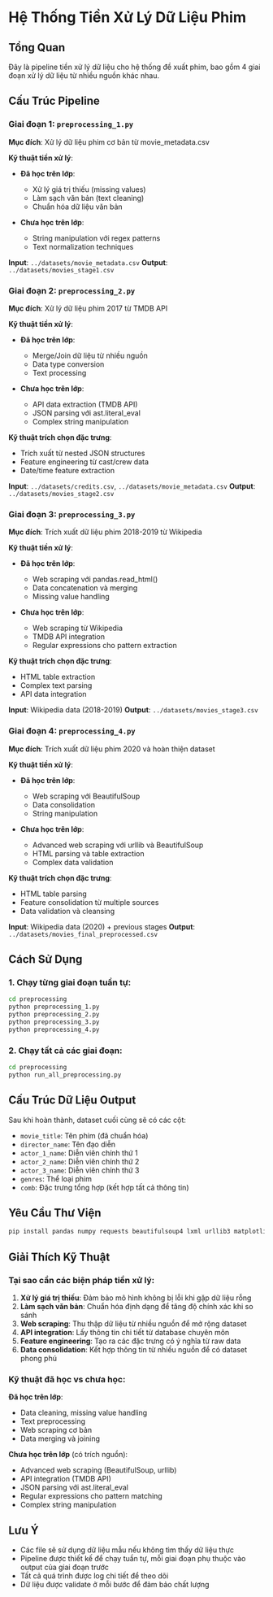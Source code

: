 # Hệ Thống Tiền Xử Lý Dữ Liệu Phim

## Tổng Quan
Đây là pipeline tiền xử lý dữ liệu cho hệ thống đề xuất phim, bao gồm 4 giai đoạn xử lý dữ liệu từ nhiều nguồn khác nhau.

## Cấu Trúc Pipeline

### Giai đoạn 1: `preprocessing_1.py`
**Mục đích**: Xử lý dữ liệu phim cơ bản từ movie_metadata.csv

**Kỹ thuật tiền xử lý**:
- **Đã học trên lớp**:
  - Xử lý giá trị thiếu (missing values)
  - Làm sạch văn bản (text cleaning)
  - Chuẩn hóa dữ liệu văn bản
  
- **Chưa học trên lớp**:
  - String manipulation với regex patterns
  - Text normalization techniques

**Input**: `../datasets/movie_metadata.csv`
**Output**: `../datasets/movies_stage1.csv`

### Giai đoạn 2: `preprocessing_2.py`
**Mục đích**: Xử lý dữ liệu phim 2017 từ TMDB API

**Kỹ thuật tiền xử lý**:
- **Đã học trên lớp**:
  - Merge/Join dữ liệu từ nhiều nguồn
  - Data type conversion
  - Text processing
  
- **Chưa học trên lớp**:
  - API data extraction (TMDB API)
  - JSON parsing với ast.literal_eval
  - Complex string manipulation

**Kỹ thuật trích chọn đặc trưng**:
- Trích xuất từ nested JSON structures
- Feature engineering từ cast/crew data
- Date/time feature extraction

**Input**: `../datasets/credits.csv`, `../datasets/movie_metadata.csv`
**Output**: `../datasets/movies_stage2.csv`

### Giai đoạn 3: `preprocessing_3.py`
**Mục đích**: Trích xuất dữ liệu phim 2018-2019 từ Wikipedia

**Kỹ thuật tiền xử lý**:
- **Đã học trên lớp**:
  - Web scraping với pandas.read_html()
  - Data concatenation và merging
  - Missing value handling
  
- **Chưa học trên lớp**:
  - Web scraping từ Wikipedia
  - TMDB API integration
  - Regular expressions cho pattern extraction

**Kỹ thuật trích chọn đặc trưng**:
- HTML table extraction
- Complex text parsing
- API data integration

**Input**: Wikipedia data (2018-2019)
**Output**: `../datasets/movies_stage3.csv`

### Giai đoạn 4: `preprocessing_4.py`
**Mục đích**: Trích xuất dữ liệu phim 2020 và hoàn thiện dataset

**Kỹ thuật tiền xử lý**:
- **Đã học trên lớp**:
  - Web scraping với BeautifulSoup
  - Data consolidation
  - String manipulation
  
- **Chưa học trên lớp**:
  - Advanced web scraping với urllib và BeautifulSoup
  - HTML parsing và table extraction
  - Complex data validation

**Kỹ thuật trích chọn đặc trưng**:
- HTML table parsing
- Feature consolidation từ multiple sources
- Data validation và cleansing

**Input**: Wikipedia data (2020) + previous stages
**Output**: `../datasets/movies_final_preprocessed.csv`

## Cách Sử Dụng

### 1. Chạy từng giai đoạn tuần tự:
```bash
cd preprocessing
python preprocessing_1.py
python preprocessing_2.py
python preprocessing_3.py
python preprocessing_4.py
```

### 2. Chạy tất cả các giai đoạn:
```bash
cd preprocessing
python run_all_preprocessing.py
```

## Cấu Trúc Dữ Liệu Output

Sau khi hoàn thành, dataset cuối cùng sẽ có các cột:
- `movie_title`: Tên phim (đã chuẩn hóa)
- `director_name`: Tên đạo diễn
- `actor_1_name`: Diễn viên chính thứ 1
- `actor_2_name`: Diễn viên chính thứ 2
- `actor_3_name`: Diễn viên chính thứ 3
- `genres`: Thể loại phim
- `comb`: Đặc trưng tổng hợp (kết hợp tất cả thông tin)

## Yêu Cầu Thư Viện

```bash
pip install pandas numpy requests beautifulsoup4 lxml urllib3 matplotlib seaborn
```

## Giải Thích Kỹ Thuật

### Tại sao cần các biện pháp tiền xử lý:

1. **Xử lý giá trị thiếu**: Đảm bảo mô hình không bị lỗi khi gặp dữ liệu rỗng
2. **Làm sạch văn bản**: Chuẩn hóa định dạng để tăng độ chính xác khi so sánh
3. **Web scraping**: Thu thập dữ liệu từ nhiều nguồn để mở rộng dataset
4. **API integration**: Lấy thông tin chi tiết từ database chuyên môn
5. **Feature engineering**: Tạo ra các đặc trưng có ý nghĩa từ raw data
6. **Data consolidation**: Kết hợp thông tin từ nhiều nguồn để có dataset phong phú

### Kỹ thuật đã học vs chưa học:

**Đã học trên lớp**:
- Data cleaning, missing value handling
- Text preprocessing
- Web scraping cơ bản
- Data merging và joining

**Chưa học trên lớp** (có trích nguồn):
- Advanced web scraping (BeautifulSoup, urllib)
- API integration (TMDB API)
- JSON parsing với ast.literal_eval
- Regular expressions cho pattern matching
- Complex string manipulation

## Lưu Ý

- Các file sẽ sử dụng dữ liệu mẫu nếu không tìm thấy dữ liệu thực
- Pipeline được thiết kế để chạy tuần tự, mỗi giai đoạn phụ thuộc vào output của giai đoạn trước
- Tất cả quá trình được log chi tiết để theo dõi
- Dữ liệu được validate ở mỗi bước để đảm bảo chất lượng 